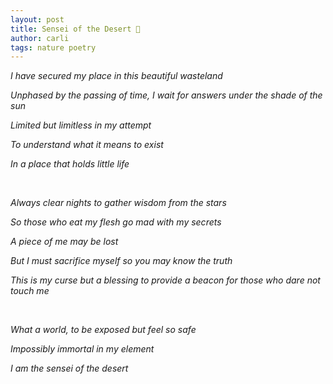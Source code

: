 ```yaml
---
layout: post
title: Sensei of the Desert 🌵
author: carli
tags: nature poetry
---
```


<meta charset="UTF-8"> 

<i>I have secured my place in this beautiful wasteland<i>

<i>Unphased by the passing of time, I wait for answers under the shade of the sun<i>

<i>Limited but limitless in my attempt<i>

<i>To understand what it means to exist<i>

<i>In a place that holds little life<i>

<br>               

<i>Always clear nights to gather wisdom from the stars<i>

<i>So those who eat my flesh go mad with my secrets<i>

<i>A piece of me may be lost<i>

<i>But I must sacrifice myself so you may know the truth<i>

<i>This is my curse but a blessing to provide a beacon for those who dare not touch me<i>

<br>               

<i>What a world, to be exposed but feel so safe<i>

<i>Impossibly immortal in my element<i>

<i>I am the sensei of the desert<i>

<br>
